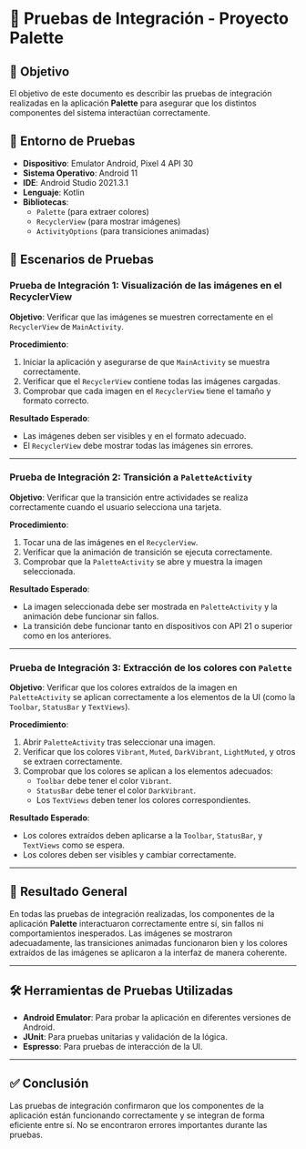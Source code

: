 # 🧪 Pruebas de Integración - Proyecto Palette

## 📌 Objetivo
El objetivo de este documento es describir las pruebas de integración realizadas en la aplicación **Palette** para asegurar que los distintos componentes del sistema interactúan correctamente.

## 🚀 Entorno de Pruebas
- **Dispositivo**: Emulator Android, Pixel 4 API 30
- **Sistema Operativo**: Android 11
- **IDE**: Android Studio 2021.3.1
- **Lenguaje**: Kotlin
- **Bibliotecas**:
    - `Palette` (para extraer colores)
    - `RecyclerView` (para mostrar imágenes)
    - `ActivityOptions` (para transiciones animadas)

## 📝 Escenarios de Pruebas

### Prueba de Integración 1: Visualización de las imágenes en el RecyclerView

**Objetivo**: Verificar que las imágenes se muestren correctamente en el `RecyclerView` de `MainActivity`.

**Procedimiento**:
1. Iniciar la aplicación y asegurarse de que `MainActivity` se muestra correctamente.
2. Verificar que el `RecyclerView` contiene todas las imágenes cargadas.
3. Comprobar que cada imagen en el `RecyclerView` tiene el tamaño y formato correcto.

**Resultado Esperado**:
- Las imágenes deben ser visibles y en el formato adecuado.
- El `RecyclerView` debe mostrar todas las imágenes sin errores.

---

### Prueba de Integración 2: Transición a `PaletteActivity`

**Objetivo**: Verificar que la transición entre actividades se realiza correctamente cuando el usuario selecciona una tarjeta.

**Procedimiento**:
1. Tocar una de las imágenes en el `RecyclerView`.
2. Verificar que la animación de transición se ejecuta correctamente.
3. Comprobar que la `PaletteActivity` se abre y muestra la imagen seleccionada.

**Resultado Esperado**:
- La imagen seleccionada debe ser mostrada en `PaletteActivity` y la animación debe funcionar sin fallos.
- La transición debe funcionar tanto en dispositivos con API 21 o superior como en los anteriores.

---

### Prueba de Integración 3: Extracción de los colores con `Palette`

**Objetivo**: Verificar que los colores extraídos de la imagen en `PaletteActivity` se aplican correctamente a los elementos de la UI (como la `Toolbar`, `StatusBar` y `TextViews`).

**Procedimiento**:
1. Abrir `PaletteActivity` tras seleccionar una imagen.
2. Verificar que los colores `Vibrant`, `Muted`, `DarkVibrant`, `LightMuted`, y otros se extraen correctamente.
3. Comprobar que los colores se aplican a los elementos adecuados:
    - `Toolbar` debe tener el color `Vibrant`.
    - `StatusBar` debe tener el color `DarkVibrant`.
    - Los `TextViews` deben tener los colores correspondientes.

**Resultado Esperado**:
- Los colores extraídos deben aplicarse a la `Toolbar`, `StatusBar`, y `TextViews` como se espera.
- Los colores deben ser visibles y cambiar correctamente.

---

## 🧩 Resultado General

En todas las pruebas de integración realizadas, los componentes de la aplicación **Palette** interactuaron correctamente entre sí, sin fallos ni comportamientos inesperados. Las imágenes se mostraron adecuadamente, las transiciones animadas funcionaron bien y los colores extraídos de las imágenes se aplicaron a la interfaz de manera coherente.

---

## 🛠️ Herramientas de Pruebas Utilizadas

- **Android Emulator**: Para probar la aplicación en diferentes versiones de Android.
- **JUnit**: Para pruebas unitarias y validación de la lógica.
- **Espresso**: Para pruebas de interacción de la UI.

---

## ✅ Conclusión

Las pruebas de integración confirmaron que los componentes de la aplicación están funcionando correctamente y se integran de forma eficiente entre sí. No se encontraron errores importantes durante las pruebas.

